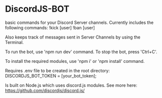 # DiscordJS-BOT
basic commands for your Discord Server channels.
Currently includes the following commands:
  !kick [user]
  !ban [user]
  
Also keeps track of messages sent in Server Channels by using the Terminal.

To run the bot, use 'npm run dev' command.
To stop the bot, press 'Ctrl+C'.

To install the required modules, use 'npm i' or 'npm install' command.

Requires .env file to be created in the root directory:
  DISCORDJS_BOT_TOKEN = [your_bot_token];
  
Is built on Node.js which uses discord.js modules.
See more here: https://github.com/discordjs/discord.js/
